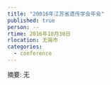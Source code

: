 ```yaml
---
title: "20016年江苏省遗传学会年会"
published: true
person: --
rtime: 2016年10月30日
rlocation: 无锡市
categories:
  - conference
---
```


摘要:
无
